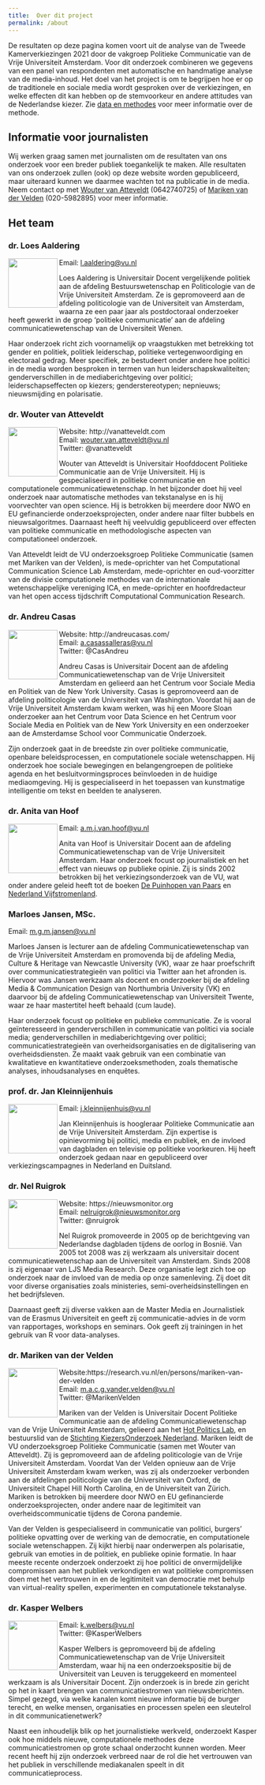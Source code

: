 ```yaml
---
title:  Over dit project
permalink: /about
---
```


De resultaten op deze pagina komen voort uit de analyse van de Tweede Kamerverkiezingen 2021 door de vakgroep Politieke Communicatie van de Vrije Universiteit Amsterdam. Voor dit onderzoek combineren we gegevens van een panel van respondenten met automatische en handmatige analyse van de media-inhoud. Het doel van het project is om te begrijpen hoe er op de traditionele en sociale media wordt gesproken over de verkiezingen, en welke effecten dit kan hebben op de stemvoorkeur en andere attitudes van de Nederlandse kiezer. Zie [data en methodes](methode.md) voor meer informatie over de methode.

## Informatie voor journalisten

Wij werken graag samen met journalisten om de resultaten van ons onderzoek voor een breder publiek toegankelijk te maken. Alle resultaten van ons onderzoek zullen (ook) op deze website worden gepubliceerd, maar uiteraard kunnen we daarmee wachten tot na publicatie in de media. Neem contact op met [Wouter van Atteveldt](mailto:wouter.van.atteveldt@vu.nl) (0642740725) of [Mariken van der Velden](mailto:m.a.c.g.vander.velden@vu.nl) (020-5982895) voor meer informatie. 

## Het team

### dr. Loes Aaldering
<img width="100px" align="left" src="https://research.vu.nl/files-asset/100400066/foto_loes_website.jpg?w=320&f=webp">
Email: <a href="mailto:l.aaldering@vu.nl">l.aaldering@vu.nl</a> <br/>

Loes Aaldering is Universitair Docent vergelijkende politiek aan de afdeling Bestuurswetenschap en Politicologie van de Vrije Universiteit Amsterdam. Ze is gepromoveerd aan de afdeling politicologie van de Universiteit van Amsterdam, waarna ze een paar jaar als postdoctoraal onderzoeker heeft gewerkt in de groep ‘politieke communicatie’ aan de afdeling communicatiewetenschap van de Universiteit Wenen. 

Haar onderzoek richt zich voornamelijk op vraagstukken met betrekking tot gender en politiek, politiek leiderschap, politieke vertegenwoordiging en electoraal gedrag. Meer specifiek, ze bestudeert onder andere hoe politici in de media worden besproken in termen van hun leiderschapskwaliteiten; genderverschillen in de mediaberichtgeving over politici; leiderschapseffecten op kiezers; genderstereotypen; nepnieuws; nieuwsmijding en polarisatie.

### dr. Wouter van Atteveldt

<img width="100px" src="http://ccs.amsterdam/wp-content/uploads/2020/10/atteveldt-e1604596450550.png" align="left"> 
Website: http://vanatteveldt.com <br/>
Email: <a href="mailto:wouter.van.atteveldt@vu.nl">wouter.van.atteveldt@vu.nl</a> <br/>
Twitter: @vanatteveldt<br/>

Wouter van Atteveldt is Universitair Hoofddocent Politieke Communicatie aan de Vrije Universiteit. Hij is gespecialiseerd in politieke communicatie en computationele communicatiewetenschap. In het bijzonder doet hij veel onderzoek naar automatische methodes van tekstanalyse en is hij voorvechter van open science. Hij is betrokken bij meerdere door NWO en EU gefinancierde onderzoeksprojecten, onder andere naar filter bubbels en nieuwsalgoritmes. Daarnaast heeft hij veelvuldig gepubliceerd over effecten van politieke communicatie en methodologische aspecten van computationeel onderzoek. 

Van Atteveldt leidt de VU onderzoeksgroep Politieke Communicatie (samen met Mariken van der Velden), is mede-oprichter van het Computational Communication Science Lab Amsterdam, mede-oprichter en oud-voorzitter van de divisie computationele methodes van de internationale wetenschappelijke vereniging ICA, en mede-oprichter en hoofdredacteur van het open access tijdschrift Computational Communication Research.

### dr. Andreu Casas

<img width="100px" align="left" src="https://i.imgur.com/2ebdhcz.png">
Website: http://andreucasas.com/ <br/>
Email: <a href="mailto:a.casassalleras@vu.nl">a.casassalleras@vu.nl</a><br/>
Twitter: @CasAndreu

Andreu Casas is Universitair Docent aan de afdeling Communicatiewetenschap van de Vrije Universiteit Amsterdam en gelieerd aan het Centrum voor Sociale Media en Politiek van de New York University. Casas is  gepromoveerd aan de afdeling politicologie van de Universiteit van Washington. Voordat hij aan de Vrije Universiteit Amsterdam kwam werken, was hij een Moore Sloan onderzoeker aan het Centrum voor Data Science en het Centrum voor Sociale Media en Politiek van de New York University en een onderzoeker aan de Amsterdamse School voor Communicatie Onderzoek.

Zijn onderzoek gaat in de breedste zin over politieke communicatie, openbare beleidsprocessen, en computationele sociale wetenschappen. Hij onderzoek hoe sociale bewegingen en belangengroepen de politieke agenda en het besluitvormingsproces beïnvloeden in de huidige mediaomgeving. Hij is gespecialiseerd in het toepassen van kunstmatige intelligentie om tekst en beelden te analyseren.

### dr. Anita van Hoof
<img width="100px" align="left" src="https://research.vu.nl/files-asset/8988389/PeVa_IMG_8608_Fsw_communicatiewetenschappen_portretten_150pix_.jpg/">
Email: <a href="mailto:a.m.j.van.hoof@vu.nl">a.m.j.van.hoof@vu.nl</a>

Anita van Hoof is Universitair Docent aan de afdeling Communicatiewetenschap van de Vrije Universiteit Amsterdam. 
Haar onderzoek focust op journalistiek en het effect van nieuws op publieke opinie. 
Zij is sinds 2002 betrokken bij het verkiezingsonderzoek van de VU, wat onder andere geleid heeft tot de boeken <a href="https://www.bol.com/nl/p/de-puinhopen-in-het-nieuws/1001004001844083/">De Puinhopen van Paars</a> en <a href="https://www.bol.com/nl/p/nederland-vijfstromenland/1001004005009216/">Nederland Vijfstromenland</a>. 

### Marloes Jansen, MSc.
Email: <a href="mailto:m.g.m.jansen@vu.nl">m.g.m.jansen@vu.nl</a> <br/>

Marloes Jansen is lecturer aan de afdeling Communicatiewetenschap van de Vrije Universiteit Amsterdam en promovenda bij de afdeling Media, Culture \& Heritage van Newcastle University (VK), waar ze haar proefschrift over communicatiestrategieën van politici via Twitter aan het afronden is. Hiervoor was Jansen werkzaam als docent en onderzoeker bij de afdeling Media \& Communication Design van Northumbria University (VK) en daarvoor bij de afdeling Communicatiewetenschap van Universiteit Twente, waar ze haar mastertitel heeft behaald (cum laude). 

Haar onderzoek focust op politieke en publieke communicatie. Ze is vooral geïnteresseerd in genderverschillen in communicatie van politici via sociale media; genderverschillen in mediaberichtgeving over politici; communicatiestrategieën van overheidsorganisaties en de digitalisering van overheidsdiensten. Ze maakt vaak gebruik van een combinatie van kwalitatieve en kwantitatieve onderzoeksmethoden, zoals thematische analyses, inhoudsanalyses en enquêtes.



### prof. dr. Jan Kleinnijenhuis

<img width="100px" align="left" src="https://i1.rgstatic.net/ii/profile.image/272606414766098-1442005842560_Q512/Jan_Kleinnijenhuis.jpg">
Email: <a href="mailto:j.kleinnijenhuis@vu.nl">j.kleinnijenhuis@vu.nl</a>

Jan Kleinnijenhuis is hoogleraar Politieke Communicatie aan de Vrije Universiteit Amsterdam. Zijn expertise is opinievorming bij politici, media en publiek, en de  invloed van dagbladen en televisie op politieke voorkeuren. Hij heeft onderzoek gedaan naar en gepubliceerd over verkiezingscampagnes in Nederland en Duitsland.

### dr. Nel Ruigrok

<img width="100px" align="left" src="https://i.imgur.com/I62j3vM.png">
Website: https://nieuwsmonitor.org <br/>
Email: <a href="mailto:nelruigrok@nieuwsmonitor.org">nelruigrok@nieuwsmonitor.org</a><br/>
Twitter: @nruigrok<br/>

Nel Ruigrok promoveerde in 2005 op de berichtgeving van Nederlandse dagbladen tijdens de oorlog in Bosnië. Van 2005 tot 2008 was zij werkzaam als universitair docent communicatiewetenschap aan de Universiteit van Amsterdam. Sinds 2008 is zij eigenaar van LJS Media Research. Deze organisatie legt zich toe op onderzoek naar de invloed van de media op onze samenleving. Zij doet dit voor diverse organisaties zoals ministeries, semi-overheidsinstellingen en het bedrijfsleven. 

Daarnaast geeft zij diverse vakken aan de Master Media en Journalistiek van de Erasmus Universiteit en geeft zij communicatie-advies in de vorm van rapportages, workshops en seminars. Ook geeft zij trainingen in het gebruik van R voor data-analyses.

### dr. Mariken van der Velden

<img width="100px" align="left" src="https://research.vu.nl/files-asset/73996237/Foto_Mariken_website.JPG?w=320&f=webp">
Website:https://research.vu.nl/en/persons/mariken-van-der-velden <br/>
Email: <a href="mailto:m.a.c.g.vander.velden@vu.nl">m.a.c.g.vander.velden@vu.nl</a><br/>
Twitter: @MarikenVelden<br/>

Mariken van der Velden is Universitair Docent Politieke Communicatie aan de afdeling Communicatiewetenschap van de Vrije Universiteit Amsterdam, gelieerd aan het [Hot Politics Lab](http://www.hotpolitics.eu/), en bestuurslid van de [Stichting KiezersOnderzoek Nederland](https://www.dpes.nl/en/). Mariken leidt de VU onderzoeksgroep Politieke Communicatie (samen met Wouter van Atteveldt). Zij is gepromoveerd aan de afdeling politicologie van de Vrije Universiteit Amsterdam. Voordat Van der Velden opnieuw aan de Vrije Universiteit Amsterdam kwam werken, was zij als onderzoeker verbonden aan de afdelingen politicologie van de Universiteit van Oxford, de Universiteit Chapel Hill North Carolina, en de Universiteit van Zürich. Mariken is betrokken bij meerdere door NWO en EU gefinancierde onderzoeksprojecten, onder andere naar de legitimiteit van overheidscommunicatie tijdens de Corona pandemie.

Van der Velden is gespecialiseerd in communicatie van politici, burgers’ politieke opvatting over de werking van de democratie, en computationele sociale wetenschappen. Zij kijkt hierbij naar onderwerpen als polarisatie, gebruik van emoties in de politiek, en publieke opinie formatie. In haar meeste recente onderzoek onderzoekt zij hoe politici de onvermijdelijke compromissen aan het publiek verkondigen en wat politieke compromissen doen met het vertrouwen in en de legitimiteit van democratie met behulp van virtual-reality spellen, experimenten en computationele tekstanalyse. 

### dr. Kasper Welbers

<img width="100px" align="left" src="https://i.imgur.com/9ojv9VP.png">
Email: <a href="k.welbers@vu.nl">k.welbers@vu.nl</a> <br/>
Twitter: @KasperWelbers <br/>

Kasper Welbers is gepromoveerd bij de afdeling Communicatiewetenschap van de Vrije Universiteit Amsterdam, waar hij na een onderzoekspositie bij de Universiteit van Leuven is teruggekeerd en momenteel werkzaam is als Universitair Docent. Zijn onderzoek is in brede zin gericht op het in kaart brengen van communicatiestromen van nieuwsberichten. Simpel gezegd, via welke kanalen komt nieuwe informatie bij de burger terecht, en welke mensen, organisaties en processen spelen een sleutelrol in dit communicatienetwerk?

Naast een inhoudelijk blik op het journalistieke werkveld, onderzoekt Kasper ook hoe middels nieuwe, computationele methodes deze communicatiestromen op grote schaal onderzocht kunnen worden. Meer recent heeft hij zijn onderzoek verbreed naar de rol die het vertrouwen van het publiek in verschillende mediakanalen speelt in dit communicatieprocess.
